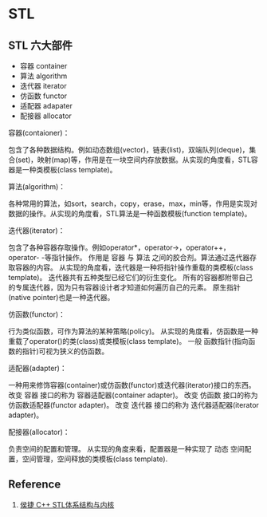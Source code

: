 # STL

## STL 六大部件

* 容器 container
* 算法 algorithm
* 迭代器 iterator
* 仿函数 functor
* 适配器 adapater
* 配接器 allocator

容器(contaioner)：

包含了各种数据结构。例如动态数组(vector)，链表(list)，双端队列(deque)，集合(set)，映射(map)等，作用是在一块空间内存放数据。从实现的角度看，STL容器是一种类模板(class template)。

算法(algorithm)：

各种常用的算法，如sort，search，copy，erase，max，min等，作用是实现对数据的操作。从实现的角度看，STL算法是一种函数模板(function template)。

迭代器(iterator)：

包含了各种容器存取操作。例如operator*，operator->，operator++，operator- -等指针操作。
作用是 容器 与 算法 之间的胶合剂。算法通过迭代器存取容器的内容。
从实现的角度看，迭代器是一种将指针操作重载的类模板(class template)。
迭代器共有五种类型已经它们的衍生变化。
所有的容器都附带自己的专属迭代器，因为只有容器设计者才知道如何遍历自己的元素。
原生指针(native pointer)也是一种迭代器。

仿函数(functor)：

行为类似函数，可作为算法的某种策略(policy)。
从实现的角度看，仿函数是一种重载了operator()的类(class)或类模板(class template)。
一般 函数指针(指向函数的指针)可视为狭义的仿函数。

适配器(adapter)：

一种用来修饰容器(container)或仿函数(functor)或迭代器(iterator)接口的东西。
改变 容器 接口的称为 容器适配器(container adapter)。
改变 仿函数 接口的称为 仿函数适配器(functor adapter)。
改变 迭代器 接口的称为 迭代器适配器(iterator adapter)。

配接器(allocator)：

负责空间的配置和管理。
从实现的角度来看，配置器是一种实现了 动态 空间配置，空间管理，空间释放的类模板(class template).

## Reference

1. [侯捷 C++ STL体系结构与内核](https://www.bilibili.com/video/BV1db411q7B8?from=search&seid=9685031180855371704)
